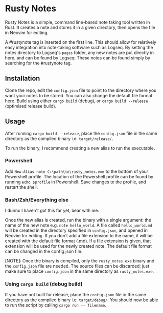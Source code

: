 # Rusty Notes
Rusty Notes is a simple, command line-based note taking tool written in Rust.
It creates a note and stores it in a given directory, then opens the file in Neovim for editing.

A #rustynote tag is inserted on the first line. This should allow for relatively easy integration into note-taking software such as Logseq.
By setting the notes directory to Logseq's `pages` folder, any new notes are put directly in here, and can be found by Logseq. These notes can be found simply by searching for the #rustynote tag.

## Installation
Clone the repo, edit the `config.json` file to point to the directory where you want your notes to be stored. You can also change the default file format here.
Build using either `cargo build` (debug), or `cargo build --release` (optimised release build).

## Usage
After running `cargo build --release`, place the `config.json` file in the same directory as the compiled binary i.e. `target/release/`.

To run the binary, I recommend creating a new alias to run the executable.

### Powershell
Add `New-Alias note C:\path\to\rusty_notes.exe` to the bottom of your Powershell profile.
The location of the Powershell profile can be found by running `echo $profile` in Powershell.
Save changes to the profile, and restart the shell.

### Bash/Zsh/Everything else
I dunno I haven't got this far yet, bear with me.

Once the new alias is created, run the binary with a single argument: the name of the new note e.g. `note hello_world`. A file called `hello_world.md` will be created in the directory specified in `config.json`, and opened in Neovim for editing.
If you don't add a file extension to the name, it will be created with the default file format (.md). If a file extension is given, that extension will be used for the newly created note.
The default file format can be changed in the config.json file.

[NOTE]: Once the binary is compiled, only the `rusty_notes.exe` binary and the `config.json` file are needed. The source files can be discarded; just make sure to place `config.json` in the same directory as `rusty_notes.exe`.

### Using `cargo build` (debug build)
If you have not built for release, place the `config.json` file in the same directory as the compiled binary i.e. `target/debug/`.
You should now be able to run the script by calling `cargo run -- filename`.

